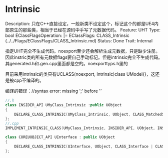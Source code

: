 # Intrinsic

Description: 只在C++直接设定，一般新类不设定这个，标记这个的都是UE4内部原生的那些类，相当于已经在源码中手写了元数据代码。
Feature: UHT
Type: bool
EClassFlagsOperation: |=
EClassFlags: CLASS_Intrinsic (../../Flags/EClassFlags/CLASS_Intrinsic.md)
Status: Done
Trait: Internal

指定UHT完全不生成代码。noexport至少还会解析生成元数据，只是缺少注册。因此instric类的所有元数据flags要自己手动标记。但是intrinsic完全不生成代码。其generated.h和.gen.cpp里面都是空的。noexporttyps.h里的

目前采用intrinsic的类只有UCLASS(noexport, Intrinsic)class UModel{}，这还是被cpp不编译的。

编译的错误：//syntax error: missing ';' before '<class-head>’

```cpp
//.h
class INSIDER_API UMyClass_Intrinsic :public UObject
{
	DECLARE_CLASS_INTRINSIC(UMyClass_Intrinsic, UObject, CLASS_MatchedSerializers, TEXT("/Script/Insider"))
};
//.cpp
IMPLEMENT_INTRINSIC_CLASS(UMyClass_Intrinsic, INSIDER_API, UObject, INSIDER_API, "/Script/Insider", {})

class COREUOBJECT_API UInterface : public UObject
{
	DECLARE_CLASS_INTRINSIC(UInterface, UObject, CLASS_Interface | CLASS_Abstract, TEXT("/Script/CoreUObject"))
};
```